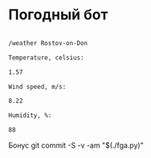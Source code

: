 # Погодный бот

```bash

/weather Rostov-on-Don

Temperature, celsius:

1.57

Wind speed, m/s:

8.22

Humidity, %:

88

```

Бонус
git commit -S -v -am "$(./fga.py)"
